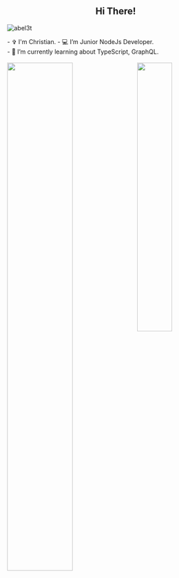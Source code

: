 <h2 align="center">  Hi There!</h3>
<p align="left">
    <img src="https://komarev.com/ghpvc/?username=abel3t" alt="abel3t"/>
</p>
<div>
    - ✞ I'm Christian.
    - 💻 I’m Junior NodeJs Developer.<br/>
    - 🌱 I’m currently learning about TypeScript, GraphQL.<br/>
</div>

<br />

<img align="left" width="55%" src="https://github-readme-stats.vercel.app/api?username=abel3t&show_icons=true"/>
<img align='right' width="40%" src="https://github-readme-stats.vercel.app/api/top-langs?username=abel3t&layout=compact"/>
